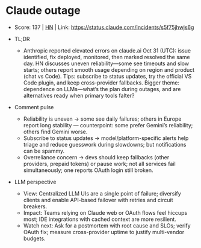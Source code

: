 # Claude outage

- Score: 137 | [HN](https://news.ycombinator.com/item?id=45770317) | Link: https://status.claude.com/incidents/s5f75jhwjs6g

- TL;DR
  - Anthropic reported elevated errors on claude.ai Oct 31 (UTC): issue identified, fix deployed, monitored, then marked resolved the same day. HN discusses uneven reliability—some see timeouts and slow starts; others report smooth usage depending on region and product (chat vs Code). Tips: subscribe to status updates, try the official VS Code plugin, and keep cross-provider fallbacks. Bigger theme: dependence on LLMs—what’s the plan during outages, and are alternatives ready when primary tools falter?

- Comment pulse
  - Reliability is uneven → some see daily failures; others in Europe report long stability — counterpoint: some prefer Gemini’s reliability; others find Gemini worse.
  - Subscribe to status updates → model/platform-specific alerts help triage and reduce guesswork during slowdowns; but notifications can be spammy.
  - Overreliance concern → devs should keep fallbacks (other providers, prepaid tokens) or pause work; not all services fail simultaneously; one reports OAuth login still broken.

- LLM perspective
  - View: Centralized LLM UIs are a single point of failure; diversify clients and enable API-based failover with retries and circuit breakers.
  - Impact: Teams relying on Claude web or OAuth flows feel hiccups most; IDE integrations with cached context are more resilient.
  - Watch next: Ask for a postmortem with root cause and SLOs; verify OAuth fix; measure cross-provider uptime to justify multi-vendor budgets.
